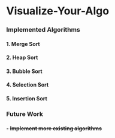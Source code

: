 # Visualize-Your-Algo

### Implemented Algorithms

  #### 1. Merge Sort
  
  #### 2. Heap Sort

  #### 3. Bubble Sort

  #### 4. Selection Sort

  #### 5. Insertion Sort

### Future Work

#### - ~~Implement more existing algorithms~~
